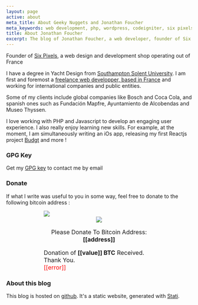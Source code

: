 ```yaml
---
layout: page
active: about
meta_title: About Geeky Nuggets and Jonathan Foucher
meta_keywords: web development, php, wordpress, codeigniter, six pixels, jekyll, github
title: About Jonathan Foucher
excerpt: The blog of Jonathan Foucher, a web developer, founder of Six Pixels and general tinkerer.
---
```


Founder of [Six Pixels](http://6px.eu), a web design and development shop operating out of France

I have a degree in Yacht Design from [Southampton Solent University](https://www.solent.ac.uk/). I am first and foremost a [freelance web developper, based in France](http://jfoucher.com) and working for international companies and public entities.

Some of my clients include global companies like Bosch and Coca Cola, and spanish ones such as Fundación Mapfre, Ayuntamiento de Alcobendas and Museo Thyssen.

I love working with PHP and Javascript to develop an engaging user experience. I also really enjoy learning new skills. For example, at the moment, I am simultaneously writing an iOs app, releasing my first Reactjs project [Budgt](https://budgt.eu) and more !

### GPG Key

Get my [GPG key](http://jfoucher.com/jfoucher-6px.eu.asc) to contact me by email

### Donate

If what I write was useful to you in some way, feel free to donate to the following bitcoin address : 

<div style="font-size:16px;margin:0 auto;width:300px;cursor:pointer" class="blockchain-btn" data-address="1D9cigdUvQqiM77nmjU5wScrV2j9j2UyNy" data-shared="false">
<div class="blockchain stage-begin">
<img src="https://blockchain.info/Resources/buttons/donate_64.png"/>
</div>
<div class="blockchain stage-loading" style="text-align:center">
<img src="https://blockchain.info/Resources/loading-large.gif"/>
</div>
<div class="blockchain stage-ready">
<p align="center">Please Donate To Bitcoin Address: <b>[[address]]</b></p>
<p align="center" class="qr-code"></p>
</div>
<div class="blockchain stage-paid">
Donation of <b>[[value]] BTC</b> Received. Thank You.
</div>
<div class="blockchain stage-error">
<font color="red">[[error]]</font>
</div>
</div>


### About this blog

This blog is hosted on [github](http://github.com). It's a static website, generated with [Stati](https://stati.jfoucher.com/).
